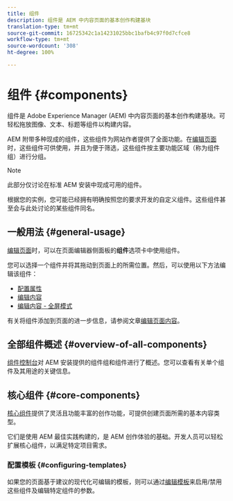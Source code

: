 ```yaml
---
title: 组件
description: 组件是 AEM 中内容页面的基本创作构建基块
translation-type: tm+mt
source-git-commit: 16725342c1a14231025bbc1bafb4c97f0d7cfce8
workflow-type: tm+mt
source-wordcount: '308'
ht-degree: 100%

---
```



# 组件 {#components}

组件是 Adobe Experience Manager (AEM) 中内容页面的基本创作构建基块。可轻松拖放图像、文本、标题等组件以构建内容。

AEM 附带多种现成的组件，这些组件为网站作者提供了全面功能。在[编辑页面](/help/sites-cloud/authoring/fundamentals/editing-content.md)时，这些组件可供使用，并且为便于筛选，这些组件按主要功能区域（称为组件组）进行分组。

>[!NOTE]
>
>此部分仅讨论在标准 AEM 安装中现成可用的组件。
>
>根据您的实例，您可能已经拥有明确按照您的要求开发的自定义组件。这些组件甚至会与此处讨论的某些组件同名。

## 一般用法 {#general-usage}

[编辑页面](/help/sites-cloud/authoring/fundamentals/editing-content.md)时，可以在页面编辑器侧面板的&#x200B;**组件**&#x200B;选项卡中使用组件。

您可以选择一个组件并将其拖动到页面上的所需位置。然后，可以使用以下方法编辑该组件：

* [配置属性](/help/sites-cloud/authoring/fundamentals/page-properties.md)
* [编辑内容](/help/sites-cloud/authoring/fundamentals/editing-content.md)
* [编辑内容 - 全屏模式](/help/sites-cloud/authoring/fundamentals/editing-content.md#edit-content-full-screen-mode)

有关将组件添加到页面的进一步信息，请参阅文章[编辑页面内容](/help/sites-cloud/authoring/fundamentals/editing-content.md)。

## 全部组件概述 {#overview-of-all-components}

[组件控制台](/help/sites-cloud/authoring/features/components-console.md)对 AEM 安装提供的组件组和组件进行了概述。您可以查看有关单个组件及其用途的关键信息。

## 核心组件 {#core-components}

[核心组件](https://docs.adobe.com/content/help/zh-Hans/experience-manager-core-components/using/introduction.html)提供了灵活且功能丰富的创作功能，可提供创建页面所需的基本内容类型。

它们是使用 AEM 最佳实践构建的，是 AEM 创作体验的基础。开发人员可以轻松扩展核心组件，以满足特定项目需求。

### 配置模板 {#configuring-templates}

如果您的页面基于建议的现代化可编辑的模板，则可以通过[编辑模板](/help/sites-cloud/authoring/features/templates.md)来启用/禁用这些组件及编辑特定组件的参数。

